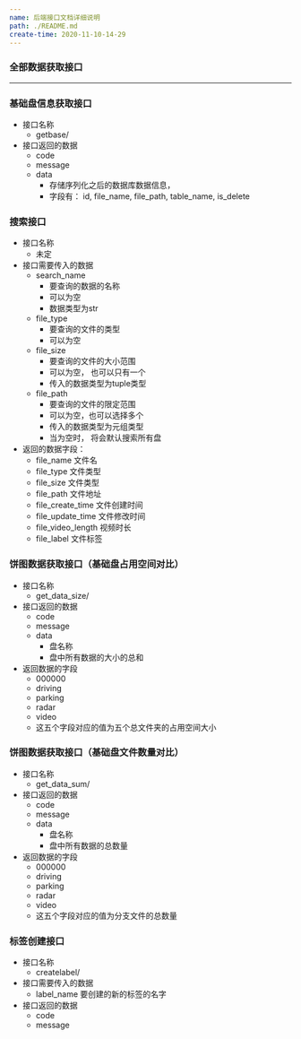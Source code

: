 ```yaml
---
name: 后端接口文档详细说明
path: ./README.md
create-time: 2020-11-10-14-29
---
```


### 全部数据获取接口

------



### 基础盘信息获取接口

- 接口名称
  - getbase/
- 接口返回的数据
  - code
  - message
  - data
    - 存储序列化之后的数据库数据信息， 
    - 字段有： id, file_name, file_path, table_name, is_delete

### 搜索接口

- 接口名称
  - 未定
- 接口需要传入的数据
  - search_name
    - 要查询的数据的名称
    - 可以为空
    - 数据类型为str
  - file_type
    - 要查询的文件的类型
    - 可以为空
  - file_size
    - 要查询的文件的大小范围
    - 可以为空， 也可以只有一个
    - 传入的数据类型为tuple类型
  - file_path
    - 要查询的文件的限定范围
    - 可以为空，也可以选择多个
    - 传入的数据类型为元组类型
    - 当为空时， 将会默认搜索所有盘
- 返回的数据字段：
  - file_name     文件名
  - file_type       文件类型
  - file_size        文件类型
  - file_path      文件地址
  - file_create_time      文件创建时间
  - file_update_time     文件修改时间
  - file_video_length     视频时长
  - file_label      文件标签

### 饼图数据获取接口（基础盘占用空间对比）

- 接口名称
  - get_data_size/
- 接口返回的数据
  - code
  - message
  - data
    - 盘名称
    - 盘中所有数据的大小的总和
- 返回数据的字段
  - 000000
  - driving
  - parking
  - radar
  - video
  - 这五个字段对应的值为五个总文件夹的占用空间大小

### 饼图数据获取接口（基础盘文件数量对比）

- 接口名称
  - get_data_sum/
- 接口返回的数据
  - code
  - message
  - data
    - 盘名称
    - 盘中所有数据的总数量
- 返回数据的字段
  - 000000
  - driving
  - parking
  - radar
  - video
  - 这五个字段对应的值为分支文件的总数量

### 标签创建接口

- 接口名称
  - createlabel/
- 接口需要传入的数据
  - label_name   要创建的新的标签的名字
- 接口返回的数据
  - code
  - message

